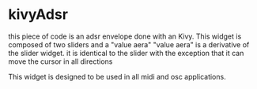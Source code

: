 kivyAdsr
========

this piece of code is an adsr envelope done with an  Kivy. 
This widget is composed of two sliders and a "value aera" 
"value aera" is a derivative of the slider widget. it is identical to the slider with the exception that it can move the cursor in all directions 

This widget is designed to be used in all midi and osc applications.
